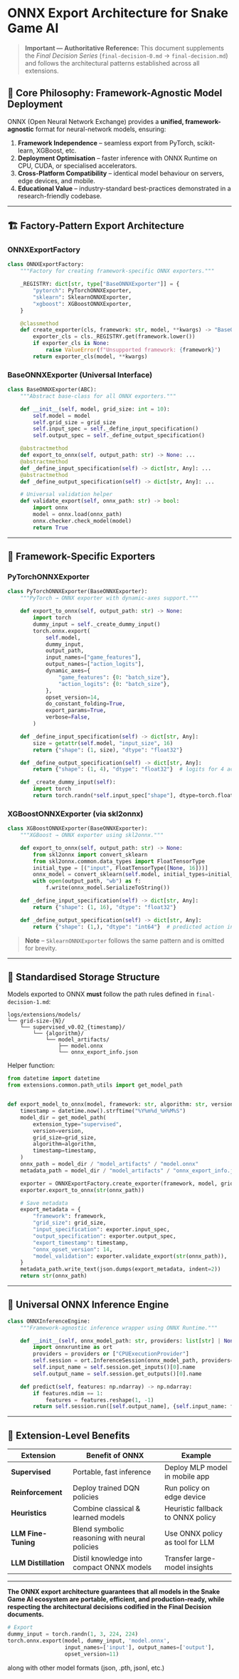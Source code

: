 # ONNX Export Architecture for Snake Game AI

> **Important — Authoritative Reference:** This document supplements the _Final Decision Series_ (`final-decision-0.md` → `final-decision.md`) and follows the architectural patterns established across all extensions.

## 🎯 **Core Philosophy: Framework-Agnostic Model Deployment**

ONNX (Open Neural Network Exchange) provides a **unified, framework-agnostic** format for neural-network models, ensuring:

1. **Framework Independence** – seamless export from PyTorch, scikit-learn, XGBoost, etc.
2. **Deployment Optimisation** – faster inference with ONNX Runtime on CPU, CUDA, or specialised accelerators.
3. **Cross-Platform Compatibility** – identical model behaviour on servers, edge devices, and mobile.
4. **Educational Value** – industry-standard best-practices demonstrated in a research-friendly codebase.

---

## 🏗️ **Factory-Pattern Export Architecture**

### ONNXExportFactory
```python
class ONNXExportFactory:
    """Factory for creating framework-specific ONNX exporters."""

    _REGISTRY: dict[str, type["BaseONNXExporter"]] = {
        "pytorch": PyTorchONNXExporter,
        "sklearn": SklearnONNXExporter,
        "xgboost": XGBoostONNXExporter,
    }

    @classmethod
    def create_exporter(cls, framework: str, model, **kwargs) -> "BaseONNXExporter":
        exporter_cls = cls._REGISTRY.get(framework.lower())
        if exporter_cls is None:
            raise ValueError(f"Unsupported framework: {framework}")
        return exporter_cls(model, **kwargs)
```

### BaseONNXExporter (Universal Interface)
```python
class BaseONNXExporter(ABC):
    """Abstract base-class for all ONNX exporters."""

    def __init__(self, model, grid_size: int = 10):
        self.model = model
        self.grid_size = grid_size
        self.input_spec = self._define_input_specification()
        self.output_spec = self._define_output_specification()

    @abstractmethod
    def export_to_onnx(self, output_path: str) -> None: ...
    @abstractmethod
    def _define_input_specification(self) -> dict[str, Any]: ...
    @abstractmethod
    def _define_output_specification(self) -> dict[str, Any]: ...

    # Universal validation helper
    def validate_export(self, onnx_path: str) -> bool:
        import onnx
        model = onnx.load(onnx_path)
        onnx.checker.check_model(model)
        return True
```

---

## 🔧 **Framework-Specific Exporters**

### PyTorchONNXExporter
```python
class PyTorchONNXExporter(BaseONNXExporter):
    """PyTorch → ONNX exporter with dynamic-axes support."""

    def export_to_onnx(self, output_path: str) -> None:
        import torch
        dummy_input = self._create_dummy_input()
        torch.onnx.export(
            self.model,
            dummy_input,
            output_path,
            input_names=["game_features"],
            output_names=["action_logits"],
            dynamic_axes={
                "game_features": {0: "batch_size"},
                "action_logits": {0: "batch_size"},
            },
            opset_version=14,
            do_constant_folding=True,
            export_params=True,
            verbose=False,
        )

    def _define_input_specification(self) -> dict[str, Any]:
        size = getattr(self.model, "input_size", 16)
        return {"shape": (1, size), "dtype": "float32"}

    def _define_output_specification(self) -> dict[str, Any]:
        return {"shape": (1, 4), "dtype": "float32"}  # logits for 4 actions

    def _create_dummy_input(self):
        import torch
        return torch.randn(*self.input_spec["shape"], dtype=torch.float32)
```

### XGBoostONNXExporter (via skl2onnx)
```python
class XGBoostONNXExporter(BaseONNXExporter):
    """XGBoost → ONNX exporter using skl2onnx."""

    def export_to_onnx(self, output_path: str) -> None:
        from skl2onnx import convert_sklearn
        from skl2onnx.common.data_types import FloatTensorType
        initial_type = [("input", FloatTensorType([None, 16]))]
        onnx_model = convert_sklearn(self.model, initial_types=initial_type, target_opset=14)
        with open(output_path, "wb") as f:
            f.write(onnx_model.SerializeToString())

    def _define_input_specification(self) -> dict[str, Any]:
        return {"shape": (1, 16), "dtype": "float32"}

    def _define_output_specification(self) -> dict[str, Any]:
        return {"shape": (1,), "dtype": "int64"}  # predicted action index
```

> **Note** – `SklearnONNXExporter` follows the same pattern and is omitted for brevity.

---

## 📁 **Standardised Storage Structure**

Models exported to ONNX **must** follow the path rules defined in `final-decision-1.md`:
```
logs/extensions/models/
└── grid-size-{N}/
    └── supervised_v0.02_{timestamp}/
        └── {algorithm}/
            └── model_artifacts/
                ├── model.onnx
                └── onnx_export_info.json
```

Helper function:
```python
from datetime import datetime
from extensions.common.path_utils import get_model_path


def export_model_to_onnx(model, framework: str, algorithm: str, version: str, grid_size: int) -> str:
    timestamp = datetime.now().strftime("%Y%m%d_%H%M%S")
    model_dir = get_model_path(
        extension_type="supervised",
        version=version,
        grid_size=grid_size,
        algorithm=algorithm,
        timestamp=timestamp,
    )
    onnx_path = model_dir / "model_artifacts" / "model.onnx"
    metadata_path = model_dir / "model_artifacts" / "onnx_export_info.json"

    exporter = ONNXExportFactory.create_exporter(framework, model, grid_size=grid_size)
    exporter.export_to_onnx(str(onnx_path))

    # Save metadata
    export_metadata = {
        "framework": framework,
        "grid_size": grid_size,
        "input_specification": exporter.input_spec,
        "output_specification": exporter.output_spec,
        "export_timestamp": timestamp,
        "onnx_opset_version": 14,
        "model_validation": exporter.validate_export(str(onnx_path)),
    }
    metadata_path.write_text(json.dumps(export_metadata, indent=2))
    return str(onnx_path)
```

---

## 🚀 **Universal ONNX Inference Engine**
```python
class ONNXInferenceEngine:
    """Framework-agnostic inference wrapper using ONNX Runtime."""

    def __init__(self, onnx_model_path: str, providers: list[str] | None = None):
        import onnxruntime as ort
        providers = providers or ["CPUExecutionProvider"]
        self.session = ort.InferenceSession(onnx_model_path, providers=providers)
        self.input_name = self.session.get_inputs()[0].name
        self.output_name = self.session.get_outputs()[0].name

    def predict(self, features: np.ndarray) -> np.ndarray:
        if features.ndim == 1:
            features = features.reshape(1, -1)
        return self.session.run([self.output_name], {self.input_name: features.astype(np.float32)})[0]
```

---

## 🎯 **Extension-Level Benefits**

| Extension | Benefit of ONNX | Example |
|-----------|-----------------|---------|
| **Supervised** | Portable, fast inference | Deploy MLP model in mobile app |
| **Reinforcement** | Deploy trained DQN policies | Run policy on edge device |
| **Heuristics** | Combine classical & learned models | Heuristic fallback to ONNX policy |
| **LLM Fine-Tuning** | Blend symbolic reasoning with neural policies | Use ONNX policy as tool for LLM | 
| **LLM Distillation** | Distil knowledge into compact ONNX models | Transfer large-model insights |

---

**The ONNX export architecture guarantees that all models in the Snake Game AI ecosystem are portable, efficient, and production-ready, while respecting the architectural decisions codified in the Final Decision documents.**

```python
# Export
dummy_input = torch.randn(1, 3, 224, 224)
torch.onnx.export(model, dummy_input, 'model.onnx',
                  input_names=['input'], output_names=['output'],
                  opset_version=11)
```

along with other model formats (json, .pth, jsonl, etc.)